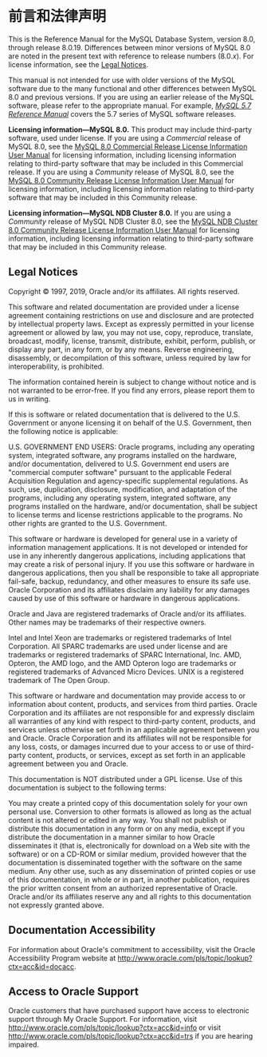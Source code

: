 # 前言和法律声明

This is the Reference Manual for the MySQL Database System, version 8.0, through release 8.0.19. Differences between minor versions of MySQL 8.0 are noted in the present text with reference to release numbers (8.0.*x*). For license information, see the [Legal Notices](https://dev.mysql.com/doc/refman/8.0/en/preface.html#legalnotice).

This manual is not intended for use with older versions of the MySQL software due to the many functional and other differences between MySQL 8.0 and previous versions. If you are using an earlier release of the MySQL software, please refer to the appropriate manual. For example, [*MySQL 5.7 Reference Manual*](https://dev.mysql.com/doc/refman/5.7/en/) covers the 5.7 series of MySQL software releases.

**Licensing information—MySQL 8.0.**  This product may include third-party software, used under license. If you are using a *Commercial* release of MySQL 8.0, see the [MySQL 8.0 Commercial Release License Information User Manual](https://downloads.mysql.com/docs/licenses/mysqld-8.0-com-en.pdf) for licensing information, including licensing information relating to third-party software that may be included in this Commercial release. If you are using a *Community* release of MySQL 8.0, see the [MySQL 8.0 Community Release License Information User Manual](https://downloads.mysql.com/docs/licenses/mysqld-8.0-gpl-en.pdf) for licensing information, including licensing information relating to third-party software that may be included in this Community release.

**Licensing information—MySQL NDB Cluster 8.0.**  If you are using a *Community* release of MySQL NDB Cluster 8.0, see the [MySQL NDB Cluster 8.0 Community Release License Information User Manual](https://downloads.mysql.com/docs/licenses/cluster-8.0-gpl-en.pdf) for licensing information, including licensing information relating to third-party software that may be included in this Community release.

## Legal Notices

Copyright © 1997, 2019, Oracle and/or its affiliates. All rights reserved.

This software and related documentation are provided under a license agreement containing restrictions on use and disclosure and are protected by intellectual property laws. Except as expressly permitted in your license agreement or allowed by law, you may not use, copy, reproduce, translate, broadcast, modify, license, transmit, distribute, exhibit, perform, publish, or display any part, in any form, or by any means. Reverse engineering, disassembly, or decompilation of this software, unless required by law for interoperability, is prohibited.

The information contained herein is subject to change without notice and is not warranted to be error-free. If you find any errors, please report them to us in writing.

If this is software or related documentation that is delivered to the U.S. Government or anyone licensing it on behalf of the U.S. Government, then the following notice is applicable:

U.S. GOVERNMENT END USERS: Oracle programs, including any operating system, integrated software, any programs installed on the hardware, and/or documentation, delivered to U.S. Government end users are "commercial computer software" pursuant to the applicable Federal Acquisition Regulation and agency-specific supplemental regulations. As such, use, duplication, disclosure, modification, and adaptation of the programs, including any operating system, integrated software, any programs installed on the hardware, and/or documentation, shall be subject to license terms and license restrictions applicable to the programs. No other rights are granted to the U.S. Government.

This software or hardware is developed for general use in a variety of information management applications. It is not developed or intended for use in any inherently dangerous applications, including applications that may create a risk of personal injury. If you use this software or hardware in dangerous applications, then you shall be responsible to take all appropriate fail-safe, backup, redundancy, and other measures to ensure its safe use. Oracle Corporation and its affiliates disclaim any liability for any damages caused by use of this software or hardware in dangerous applications.

Oracle and Java are registered trademarks of Oracle and/or its affiliates. Other names may be trademarks of their respective owners.

Intel and Intel Xeon are trademarks or registered trademarks of Intel Corporation. All SPARC trademarks are used under license and are trademarks or registered trademarks of SPARC International, Inc. AMD, Opteron, the AMD logo, and the AMD Opteron logo are trademarks or registered trademarks of Advanced Micro Devices. UNIX is a registered trademark of The Open Group.

This software or hardware and documentation may provide access to or information about content, products, and services from third parties. Oracle Corporation and its affiliates are not responsible for and expressly disclaim all warranties of any kind with respect to third-party content, products, and services unless otherwise set forth in an applicable agreement between you and Oracle. Oracle Corporation and its affiliates will not be responsible for any loss, costs, or damages incurred due to your access to or use of third-party content, products, or services, except as set forth in an applicable agreement between you and Oracle.

This documentation is NOT distributed under a GPL license. Use of this documentation is subject to the following terms:

You may create a printed copy of this documentation solely for your own personal use. Conversion to other formats is allowed as long as the actual content is not altered or edited in any way. You shall not publish or distribute this documentation in any form or on any media, except if you distribute the documentation in a manner similar to how Oracle disseminates it (that is, electronically for download on a Web site with the software) or on a CD-ROM or similar medium, provided however that the documentation is disseminated together with the software on the same medium. Any other use, such as any dissemination of printed copies or use of this documentation, in whole or in part, in another publication, requires the prior written consent from an authorized representative of Oracle. Oracle and/or its affiliates reserve any and all rights to this documentation not expressly granted above.

## Documentation Accessibility

For information about Oracle's commitment to accessibility, visit the Oracle Accessibility Program website at http://www.oracle.com/pls/topic/lookup?ctx=acc&id=docacc.

## Access to Oracle Support

Oracle customers that have purchased support have access to electronic support through My Oracle Support. For information, visit http://www.oracle.com/pls/topic/lookup?ctx=acc&id=info or visit http://www.oracle.com/pls/topic/lookup?ctx=acc&id=trs if you are hearing impaired.
